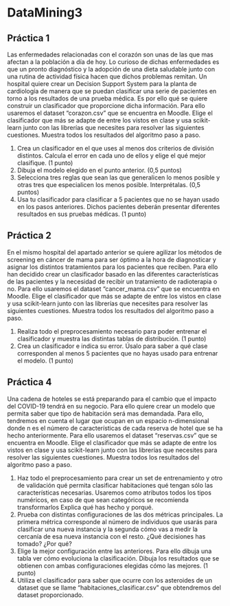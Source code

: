 # DataMining3

## Práctica 1
Las enfermedades relacionadas con el corazón son unas de las que mas afectan a la población a día de hoy. Lo curioso de dichas enfermedades es que un pronto diagnóstico y la adopción de una dieta saludable junto con una rutina de actividad física hacen que dichos problemas remitan. Un hospital quiere crear un Decision Support System para la planta de cardiología de manera que se puedan clasificar una serie de pacientes en torno a los resultados de una prueba médica. Es por ello qué se quiere construir un clasificador que proporcione dicha información.
Para ello usaremos el dataset “corazon.csv” que se encuentra en Moodle. Elige el clasificador que más se adapte de entre los vistos en clase y usa scikit-learn junto con las librerías que necesites para resolver las siguientes cuestiones. Muestra todos los resultados del algoritmo paso a paso.
1) Crea un clasificador en el que uses al menos dos criterios de división distintos. Calcula el error en cada uno de ellos y elige el qué mejor clasifique. (1 punto)
2) Dibuja el modelo elegido en el punto anterior. (0,5 puntos)
3) Selecciona tres reglas que sean las que generalicen lo menos posible y otras tres que especialicen
los menos posible. Interprétalas. (0,5 puntos)
4) Usa tu clasificador para clasificar a 5 pacientes que no se hayan usado en los pasos anteriores.
Dichos pacientes deberán presentar diferentes resultados en sus pruebas médicas. (1 punto)


## Práctica 2
En el mismo hospital del apartado anterior se quiere agilizar los métodos de screening en cáncer de mama para ser óptimo a la hora de diagnosticar y asignar los distintos tratamientos para los pacientes que reciben. Para ello han decidido crear un clasificador basado en las diferentes características de las pacientes y la necesidad de recibir un tratamiento de radioterapia o no.
Para ello usaremos el dataset “cancer_mama.csv” que se encuentra en Moodle. Elige el clasificador que más se adapte de entre los vistos en clase y usa scikit-learn junto con las librerías que necesites para resolver las siguientes cuestiones. Muestra todos los resultados del algoritmo paso a paso.
1) Realiza todo el preprocesamiento necesario para poder entrenar el clasificador y muestra las distintas tablas de distribución. (1 punto)
2) Crea un clasificador e indica su error. Úsalo para saber a qué clase corresponden al menos 5 pacientes que no hayas usado para entrenar el modelo. (1 punto)

## Práctica 4
Una cadena de hoteles se está preparando para el cambio que el impacto del COVID-19 tendrá en su negocio. Para ello quiere crear un modelo que permita saber que tipo de habitación será mas demandada. Para ello, tendremos en cuenta el lugar que ocupan en un espacio n-dimensional donde n es el número de características de cada reserva de hotel que se ha hecho anteriormente.
Para ello usaremos el dataset “reservas.csv” que se encuentra en Moodle. Elige el clasificador que más se adapte de entre los vistos en clase y usa scikit-learn junto con las librerías que necesites para resolver las siguientes cuestiones. Muestra todos los resultados del algoritmo paso a paso.
1. Haz todo el preprocesamiento para crear un set de entrenamiento y otro de validación qué permita clasificar habitaciones qué tengan sólo las características necesarias. Usaremos como atributos todos los tipos numéricos, en caso de que sean categóricos se recomienda transformarlos Explica qué has hecho y porqué.
2. Prueba con distintas configuraciones de las dos métricas principales. La primera métrica corresponde al número de individuos que usarás para clasificar una nueva instancia y la segunda cómo vas a medir la cercanía de esa nueva instancia con el resto. ¿Qué decisiones has tomado? ¿Por qué? 
3. Elige la mejor configuración entre las anteriores. Para ello dibuja una tabla ver cómo evoluciona la clasificación. Dibuja los resultados que se obtienen con ambas configuraciones elegidas cómo las mejores. (1 punto)
4. Utiliza el clasificador para saber que ocurre con los asteroides de un dataset que se llame “habitaciones_clasificar.csv” que obtendremos del dataset proporcionado. 
